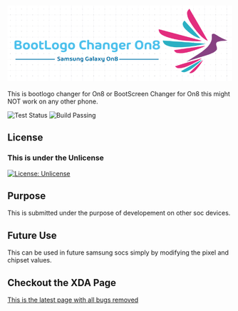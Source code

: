 ![php-catonline](https://raw.githubusercontent.com/DevilDipan/Bootlogo_Changer_On8/master/logo.PNG) <br><br>
 This is bootlogo changer for On8 or BootScreen Changer for On8 this might NOT work on any other phone. <br>
 
 ![Test Status](https://github.com/gobuffalo/tags/workflows/Tests/badge.svg)
 ![Build Passing](https://api.travis-ci.org/php/php-src.svg?branch=master)
 
## License

### This is under the Unlicense
[![License: Unlicense](https://img.shields.io/badge/license-Unlicense-blue.svg)](https://github.com/DevilDipan/Bootlogo_Changer_On8/blob/master/LICENSE)

## Purpose
This is submitted under the purpose of developement on other soc devices.

## Future Use
This can be used in future samsung socs simply by modifying the pixel and chipset values.


## Checkout the XDA Page
[This is the latest page with all bugs removed](https://forum.xda-developers.com/galaxy-j7/how-to/exynos-7580-bootlogo-changer-on8-t3887654#post78619341)
